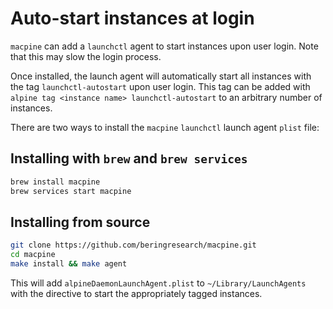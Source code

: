 # Auto-start instances at login

`macpine` can add a `launchctl` agent to start instances upon user login. Note that this may slow the login process.

Once installed, the launch agent will automatically start all instances with the tag `launchctl-autostart` upon user login. This tag can be added
with `alpine tag <instance name> launchctl-autostart` to an arbitrary number of instances.

There are two ways to install the `macpine` `launchctl` launch agent `plist` file:

## Installing with `brew` and `brew services`

```bash
brew install macpine
brew services start macpine
```

## Installing from source

```bash
git clone https://github.com/beringresearch/macpine.git
cd macpine
make install && make agent
```

This will add `alpineDaemonLaunchAgent.plist` to `~/Library/LaunchAgents` with the directive to start the
appropriately tagged instances.
